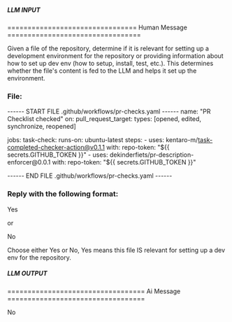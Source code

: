 ##### LLM INPUT #####
================================ Human Message =================================

Given a file of the repository, determine if it is relevant for setting up a development environment for the repository or providing information about how to set up dev env (how to setup, install, test, etc.). This determines whether the file's content is fed to the LLM and helps it set up the environment.

### File:
------ START FILE .github/workflows/pr-checks.yaml ------
name: "PR Checklist checked"
on:
  pull_request_target:
    types: [opened, edited, synchronize, reopened]

jobs:
  task-check:
    runs-on: ubuntu-latest
    steps:
      - uses: kentaro-m/task-completed-checker-action@v0.1.1
        with:
          repo-token: "${{ secrets.GITHUB_TOKEN }}"
      - uses: dekinderfiets/pr-description-enforcer@0.0.1
        with:
          repo-token: "${{ secrets.GITHUB_TOKEN }}"

------ END FILE .github/workflows/pr-checks.yaml ------

### Reply with the following format:

<rel>Yes</rel>

or

<rel>No</rel>

Choose either Yes or No, Yes means this file IS relevant for setting up a dev env for the repository.

##### LLM OUTPUT #####
================================== Ai Message ==================================

<rel>No</rel>